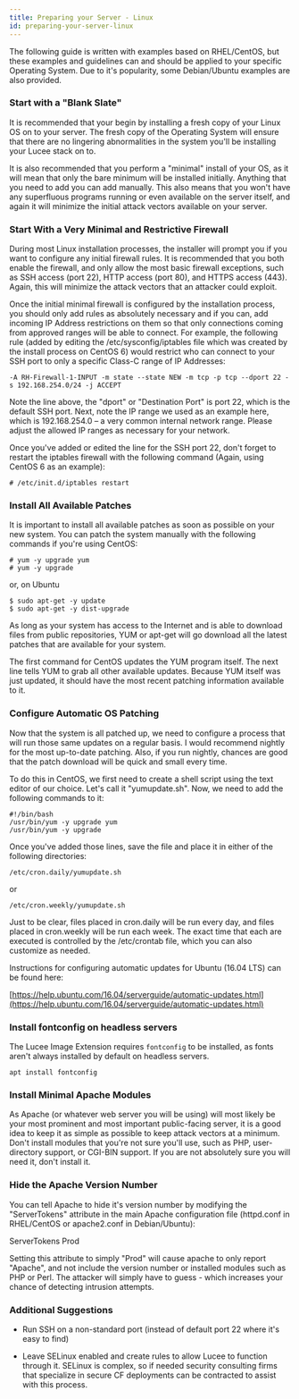 ```yaml
---
title: Preparing your Server - Linux
id: preparing-your-server-linux
---
```


The following guide is written with examples based on RHEL/CentOS, but these examples and guidelines can and should be applied to your specific Operating System. Due to it's popularity, some Debian/Ubuntu examples are also provided.

### Start with a "Blank Slate" ###

It is recommended that your begin by installing a fresh copy of your Linux OS on to your server. The fresh copy of the Operating System will ensure that there are no lingering abnormalities in the system you'll be installing your Lucee stack on to.

It is also recommended that you perform a "minimal" install of your OS, as it will mean that only the bare minimum will be installed initially. Anything that you need to add you can add manually. This also means that you won't have any superfluous programs running or even available on the server itself, and again it will minimize the initial attack vectors available on your server.

### Start With a Very Minimal and Restrictive Firewall ###

During most Linux installation processes, the installer will prompt you if you want to configure any initial firewall rules. It is recommended that you both enable the firewall, and only allow the most basic firewall exceptions, such as SSH access (port 22), HTTP access (port 80), and HTTPS access (443). Again, this will minimize the attack vectors that an attacker could exploit.

Once the initial minimal firewall is configured by the installation process, you should only add rules as absolutely necessary and if you can, add incoming IP Address restrictions on them so that only connections coming from approved ranges will be able to connect. For example, the following rule (added by editing the /etc/sysconfig/iptables file which was created by the install process on CentOS 6) would restrict who can connect to your SSH port to only a specific Class-C range of IP Addresses:

	-A RH-Firewall-1-INPUT -m state --state NEW -m tcp -p tcp --dport 22 -s 192.168.254.0/24 -j ACCEPT

Note the line above, the "dport" or "Destination Port" is port 22, which is the default SSH port. Next, note the IP range we used as an example here, which is 192.168.254.0 – a very common internal network range. Please adjust the allowed IP ranges as necessary for your network.

Once you've added or edited the line for the SSH port 22, don't forget to restart the iptables firewall with the following command (Again, using CentOS 6 as an example):

	# /etc/init.d/iptables restart

### Install All Available Patches ###

It is important to install all available patches as soon as possible on your new system. You can patch the system manually with the following commands if you're using CentOS:

	# yum -y upgrade yum
	# yum -y upgrade

or, on Ubuntu

	$ sudo apt-get -y update
	$ sudo apt-get -y dist-upgrade

As long as your system has access to the Internet and is able to download files from public repositories, YUM or apt-get will go download all the latest patches that are available for your system.

The first command for CentOS updates the YUM program itself. The next line tells YUM to grab all other available updates. Because YUM itself was just updated, it should have the most recent patching information available to it.

### Configure Automatic OS Patching ###

Now that the system is all patched up, we need to configure a process that will run those same updates on a regular basis. I would recommend nightly for the most up-to-date patching. Also, if you run nightly, chances are good that the patch download will be quick and small every time.

To do this in CentOS, we first need to create a shell script using the text editor of our choice. Let's call it "yumupdate.sh". Now, we need to add the following commands to it:

	#!/bin/bash
	/usr/bin/yum -y upgrade yum
	/usr/bin/yum -y upgrade

Once you've added those lines, save the file and place it in either of the following directories:

	/etc/cron.daily/yumupdate.sh

or

	/etc/cron.weekly/yumupdate.sh

Just to be clear, files placed in cron.daily will be run every day, and files placed in cron.weekly will be run each week. The exact time that each are executed is controlled by the /etc/crontab file, which you can also customize as needed.

Instructions for configuring automatic updates for Ubuntu (16.04 LTS) can be found here:

[https://help.ubuntu.com/16.04/serverguide/automatic-updates.html](https://help.ubuntu.com/16.04/serverguide/automatic-updates.html)

### Install fontconfig on headless servers ###

The Lucee Image Extension requires `fontconfig` to be installed, as fonts aren't always installed by default on headless servers.

	apt install fontconfig

### Install Minimal Apache Modules ###

As Apache (or whatever web server you will be using) will most likely be your most prominent and most important public-facing server, it is a good idea to keep it as simple as possible to keep attack vectors at a minimum. Don't install modules that you're not sure you'll use, such as PHP, user-directory support, or CGI-BIN support. If you are not absolutely sure you will need it, don't install it.

### Hide the Apache Version Number ###

You can tell Apache to hide it's version number by modifying the "ServerTokens" attribute in the main Apache configuration file (httpd.conf in RHEL/CentOS or apache2.conf in Debian/Ubuntu):

ServerTokens Prod

Setting this attribute to simply "Prod" will cause apache to only report "Apache", and not include the version number or installed modules such as PHP or Perl. The attacker will simply have to guess - which increases your chance of detecting intrusion attempts.

### Additional Suggestions ###

* Run SSH on a non-standard port (instead of default port 22 where it's easy to find)

* Leave SELinux enabled and create rules to allow Lucee to function through it. SELinux is complex, so if needed security consulting firms that specialize in secure CF deployments can be contracted to assist with this process.
